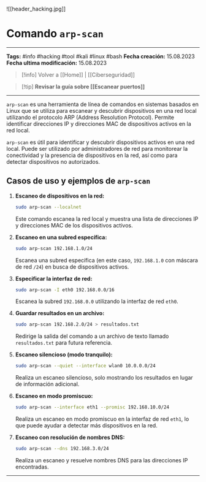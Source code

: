 ![[header_hacking.jpg]]
# Comando `arp-scan`

---
**Tags:** #info #hacking #tool #kali #linux #bash
**Fecha creación:** 15.08.2023
**Fecha ultima modificación:** 15.08.2023

> [!info] Volver a [[Home]] | [[Ciberseguridad]] 

>[!tip] **Revisar la guía sobre [[Escanear puertos]]**

---

`arp-scan` es una herramienta de línea de comandos en sistemas basados en Linux que se utiliza para escanear y descubrir dispositivos en una red local utilizando el protocolo ARP (Address Resolution Protocol). Permite identificar direcciones IP y direcciones MAC de dispositivos activos en la red local.

`arp-scan` es útil para identificar y descubrir dispositivos activos en una red local. Puede ser utilizado por administradores de red para monitorear la conectividad y la presencia de dispositivos en la red, así como para detectar dispositivos no autorizados.

## Casos de uso y ejemplos de `arp-scan`

1. **Escaneo de dispositivos en la red:**

   ```bash
   sudo arp-scan --localnet
   ```

   Este comando escanea la red local y muestra una lista de direcciones IP y direcciones MAC de los dispositivos activos.

2. **Escaneo en una subred específica:**

   ```bash
   sudo arp-scan 192.168.1.0/24
   ```

   Escanea una subred específica (en este caso, `192.168.1.0` con máscara de red `/24`) en busca de dispositivos activos.

3. **Especificar la interfaz de red:**

   ```bash
   sudo arp-scan -I eth0 192.168.0.0/16
   ```

   Escanea la subred `192.168.0.0` utilizando la interfaz de red `eth0`.

4. **Guardar resultados en un archivo:**

   ```bash
   sudo arp-scan 192.168.2.0/24 > resultados.txt
   ```

   Redirige la salida del comando a un archivo de texto llamado `resultados.txt` para futura referencia.

5. **Escaneo silencioso (modo tranquilo):**

   ```bash
   sudo arp-scan --quiet --interface wlan0 10.0.0.0/24
   ```

   Realiza un escaneo silencioso, solo mostrando los resultados en lugar de información adicional.

6. **Escaneo en modo promiscuo:**

   ```bash
   sudo arp-scan --interface eth1 --promisc 192.168.10.0/24
   ```

   Realiza un escaneo en modo promiscuo en la interfaz de red `eth1`, lo que puede ayudar a detectar más dispositivos en la red.

7. **Escaneo con resolución de nombres DNS:**

   ```bash
   sudo arp-scan --dns 192.168.3.0/24
   ```

   Realiza un escaneo y resuelve nombres DNS para las direcciones IP encontradas.


---













